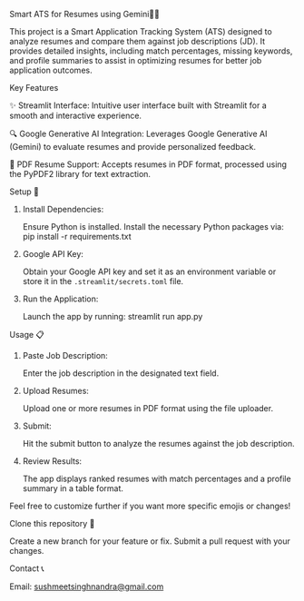 Smart ATS for Resumes using Gemini📄🤖

This project is a Smart Application Tracking System (ATS) designed to analyze resumes and compare them against job descriptions (JD). It provides detailed insights, including match percentages, missing keywords, and profile summaries to assist in optimizing resumes for better job application outcomes.

Key Features 

✨ Streamlit Interface: Intuitive user interface built with Streamlit for a smooth and interactive experience.

🔍 Google Generative AI Integration: Leverages Google Generative AI (Gemini) to evaluate resumes and provide personalized feedback.

📄 PDF Resume Support: Accepts resumes in PDF format, processed using the PyPDF2 library for text extraction.

 Setup 🚀
 
1. Install Dependencies:
   
   Ensure Python is installed. Install the necessary Python packages via:
   pip install -r requirements.txt

3. Google API Key:
   
   Obtain your Google API key and set it as an environment variable or store it in the `.streamlit/secrets.toml` file.

5. Run the Application:
   
   Launch the app by running:
   streamlit run app.py

 Usage 📋
 
1. Paste Job Description:
   
   Enter the job description in the designated text field.

3. Upload Resumes:
   
   Upload one or more resumes in PDF format using the file uploader.

5. Submit:
   
   Hit the submit button to analyze the resumes against the job description.

7. Review Results:
   
   The app displays ranked resumes with match percentages and a profile summary in a table format. 

Feel free to customize further if you want more specific emojis or changes!

Clone this repository 🐙

Create a new branch for your feature or fix.
Submit a pull request with your changes.

Contact  📞 

Email: sushmeetsinghnandra@gmail.com
